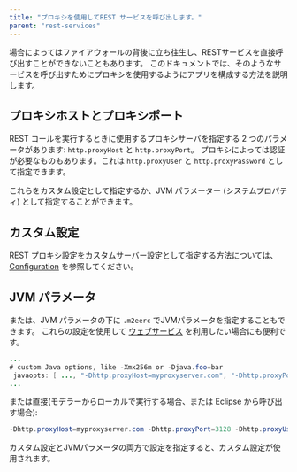 ```yaml
---
title: "プロキシを使用してREST サービスを呼び出します。"
parent: "rest-services"
---
```


場合によってはファイアウォールの背後に立ち往生し、RESTサービスを直接呼び出すことができないこともあります。 このドキュメントでは、そのようなサービスを呼び出すためにプロキシを使用するようにアプリを構成する方法を説明します。

## プロキシホストとプロキシポート

REST コールを実行するときに使用するプロキシサーバを指定する 2 つのパラメータがあります: `http.proxyHost` と `http.proxyPort`。 プロキシによっては認証が必要なものもあります。これは `http.proxyUser` と `http.proxyPassword` として指定できます。

これらをカスタム設定として指定するか、JVM パラメーター (システムプロパティ) として指定することができます。

## カスタム設定

REST プロキシ設定をカスタムサーバー設定として指定する方法については、 [Configuration](configuration#custom) を参照してください。

## JVM パラメータ

または、JVM パラメータの下に `.m2eerc` でJVMパラメータを指定することもできます。 これらの設定を使用して [ウェブサービス](using-a-proxy-to-call-a-webservice) を利用したい場合にも便利です。

```java
...
# custom Java options, like -Xmx256m or -Djava.foo=bar
 javaopts: [ ..., "-Dhttp.proxyHost=myproxyserver.com", "-Dhttp.proxyPort=3128", "-Dhttp.proxyUser=myusername" "-Dhttp.proxyPassword=mypassword" ]
...
```

または直接(モデラーからローカルで実行する場合、または Eclipse から呼び出す場合):

```java
-Dhttp.proxyHost=myproxyserver.com -Dhttp.proxyPort=3128 -Dhttp.proxyUser=myusername -Dhttp.proxyPassword=mypassword
```

カスタム設定とJVMパラメータの両方で設定を指定すると、カスタム設定が使用されます。

